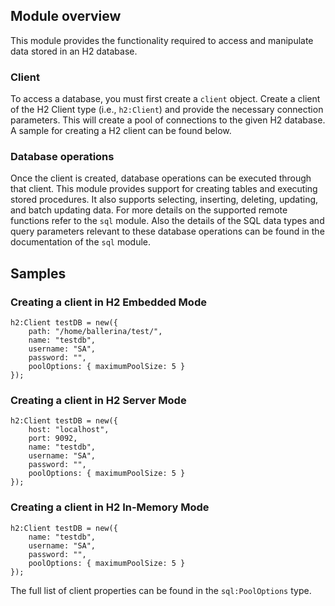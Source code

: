 ## Module overview

This module provides the functionality required to access and manipulate data stored in an H2 database. 

### Client

To access a database, you must first create a `client` object. Create a client of the H2 Client type (i.e., `h2:Client`) and provide the necessary connection parameters. This will create a pool of connections to the given H2 database. A sample for creating a H2 client can be found below.

### Database operations

Once the client is created, database operations can be executed through that client. This module provides support for creating tables and executing stored procedures. It also supports selecting, inserting, deleting, updating, and batch updating data. For more details on the supported remote functions refer to the `sql` module. Also the details of the SQL data types and query parameters relevant to these database operations can be found in the documentation of the `sql` module.

## Samples

### Creating a client in H2 Embedded Mode

```ballerina
h2:Client testDB = new({
    path: "/home/ballerina/test/",
    name: "testdb",
    username: "SA",
    password: "",
    poolOptions: { maximumPoolSize: 5 }
});
```

### Creating a client in H2 Server Mode

```ballerina
h2:Client testDB = new({
    host: "localhost",
    port: 9092,
    name: "testdb",
    username: "SA",
    password: "",
    poolOptions: { maximumPoolSize: 5 }
});
```

### Creating a client in H2 In-Memory Mode

```ballerina
h2:Client testDB = new({
    name: "testdb",
    username: "SA",
    password: "",
    poolOptions: { maximumPoolSize: 5 }
});
```

The full list of client properties can be found in the `sql:PoolOptions` type.
